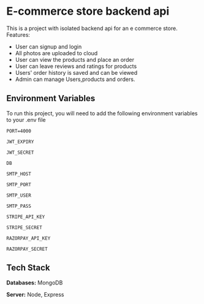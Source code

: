 
# E-commerce store backend api

This is a project with isolated backend api for an e commerce store.
Features:

- User can signup and login
- All photos are uploaded to cloud
- User can view the products and place an order
- User can leave reviews and ratings for products
- Users' order history is saved and can be viewed
- Admin can manage Users,products and orders.






## Environment Variables

To run this project, you will need to add the following environment variables to your .env file

`PORT=4000`

`JWT_EXPIRY`

`JWT_SECRET`

`DB`

`SMTP_HOST`

`SMTP_PORT`

`SMTP_USER`

`SMTP_PASS`

`STRIPE_API_KEY`

`STRIPE_SECRET`

`RAZORPAY_API_KEY`

`RAZORPAY_SECRET`





## Tech Stack

**Databases:** MongoDB

**Server:** Node, Express

